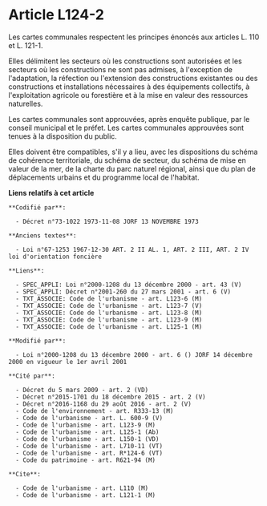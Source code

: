 # Article L124-2

Les cartes communales respectent les principes énoncés aux articles L. 110 et L. 121-1.

Elles délimitent les secteurs où les constructions sont autorisées et les secteurs où les constructions ne sont pas admises,
à l'exception de l'adaptation, la réfection ou l'extension des constructions existantes ou des constructions et installations
nécessaires à des équipements collectifs, à l'exploitation agricole ou forestière et à la mise en valeur des ressources
naturelles.

Les cartes communales sont approuvées, après enquête publique, par le conseil municipal et le préfet. Les cartes communales
approuvées sont tenues à la disposition du public.

Elles doivent être compatibles, s'il y a lieu, avec les dispositions du schéma de cohérence territoriale, du schéma de
secteur, du schéma de mise en valeur de la mer, de la charte du parc naturel régional, ainsi que du plan de déplacements
urbains et du programme local de l'habitat.

**Liens relatifs à cet article**

	**Codifié par**:

	  - Décret n°73-1022 1973-11-08 JORF 13 NOVEMBRE 1973

	**Anciens textes**:

	  - Loi n°67-1253 1967-12-30 ART. 2 II AL. 1, ART. 2 III, ART. 2 IV loi d'orientation foncière

	**Liens**:

	  - SPEC_APPLI: Loi n°2000-1208 du 13 décembre 2000 - art. 43 (V)
	  - SPEC_APPLI: Décret n°2001-260 du 27 mars 2001 - art. 6 (V)
	  - TXT_ASSOCIE: Code de l'urbanisme - art. L123-6 (M)
	  - TXT_ASSOCIE: Code de l'urbanisme - art. L123-7 (V)
	  - TXT_ASSOCIE: Code de l'urbanisme - art. L123-8 (M)
	  - TXT_ASSOCIE: Code de l'urbanisme - art. L123-9 (M)
	  - TXT_ASSOCIE: Code de l'urbanisme - art. L125-1 (M)

	**Modifié par**:

	  - Loi n°2000-1208 du 13 décembre 2000 - art. 6 () JORF 14 décembre 2000 en vigueur le 1er avril 2001

	**Cité par**:

	  - Décret du 5 mars 2009 - art. 2 (VD)
	  - Décret n°2015-1701 du 18 décembre 2015 - art. 2 (V)
	  - Décret n°2016-1168 du 29 août 2016 - art. 2 (V)
	  - Code de l'environnement - art. R333-13 (M)
	  - Code de l'urbanisme - art. L. 600-9 (V)
	  - Code de l'urbanisme - art. L123-9 (M)
	  - Code de l'urbanisme - art. L125-1 (Ab)
	  - Code de l'urbanisme - art. L150-1 (VD)
	  - Code de l'urbanisme - art. L710-11 (VT)
	  - Code de l'urbanisme - art. R*124-6 (VT)
	  - Code du patrimoine - art. R621-94 (M)

	**Cite**:

	  - Code de l'urbanisme - art. L110 (M)
	  - Code de l'urbanisme - art. L121-1 (M)
